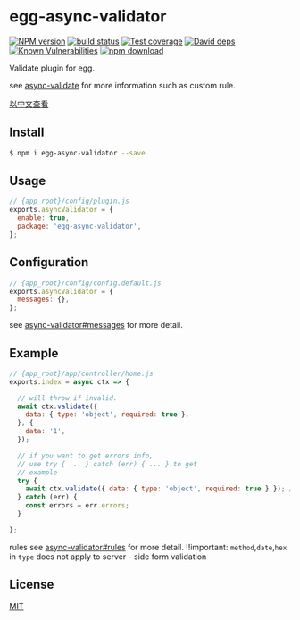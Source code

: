 # egg-async-validator

[![NPM version][npm-image]][npm-url]
[![build status][travis-image]][travis-url]
[![Test coverage][codecov-image]][codecov-url]
[![David deps][david-image]][david-url]
[![Known Vulnerabilities][snyk-image]][snyk-url]
[![npm download][download-image]][download-url]

[npm-image]: https://img.shields.io/npm/v/egg-async-validator.svg?style=flat-square
[npm-url]: https://npmjs.org/package/egg-async-validator
[travis-image]: https://img.shields.io/travis/eggjs/egg-async-validator.svg?style=flat-square
[travis-url]: https://travis-ci.org/eggjs/egg-async-validator
[codecov-image]: https://img.shields.io/codecov/c/github/eggjs/egg-async-validator.svg?style=flat-square
[codecov-url]: https://codecov.io/github/eggjs/egg-async-validator?branch=master
[david-image]: https://img.shields.io/david/eggjs/egg-async-validator.svg?style=flat-square
[david-url]: https://david-dm.org/eggjs/egg-async-validator
[snyk-image]: https://snyk.io/test/npm/egg-async-validator/badge.svg?style=flat-square
[snyk-url]: https://snyk.io/test/npm/egg-async-validator
[download-image]: https://img.shields.io/npm/dm/egg-async-validator.svg?style=flat-square
[download-url]: https://npmjs.org/package/egg-async-validator

Validate plugin for egg.

see [async-validate](https://github.com/yiminghe/async-validator) for more information such as custom rule.

[以中文查看](./README_zh-CN.md)


## Install

```bash
$ npm i egg-async-validator --save
```

## Usage

```js
// {app_root}/config/plugin.js
exports.asyncValidator = {
  enable: true,
  package: 'egg-async-validator',
};
```

## Configuration

```js
// {app_root}/config/config.default.js
exports.asyncValidator = {
  messages: {},
};
```

see [async-validator#messages](https://github.com/yiminghe/async-validator#messages) for more detail.

## Example

```js
// {app_root}/app/controller/home.js
exports.index = async ctx => {

  // will throw if invalid.
  await ctx.validate({
    data: { type: 'object', required: true },
  }, {
    data: '1',
  });

  // if you want to get errors info,
  // use try { ... } catch (err) { ... } to get
  // example
  try {
    await ctx.validate({ data: { type: 'object', required: true } }); // validate target, default to `this.request.body`
  } catch (err) {
    const errors = err.errors;
  }

};
```
rules see [async-validator#rules](https://github.com/yiminghe/async-validator#rules) for more detail.
!!important:  `method`,`date`,`hex` in `type` does not apply to server - side form validation

## License

[MIT](LICENSE)
